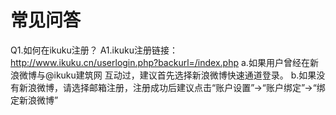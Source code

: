 # 常见问答

Q1.如何在ikuku注册？
A1.ikuku注册链接：http://www.ikuku.cn/userlogin.php?backurl=/index.php
a.如果用户曾经在新浪微博与@ikuku建筑网 互动过，建议首先选择新浪微博快速通道登录。
b.如果没有新浪微博，请选择邮箱注册，注册成功后建议点击“账户设置”→“账户绑定”→“绑定新浪微博”






